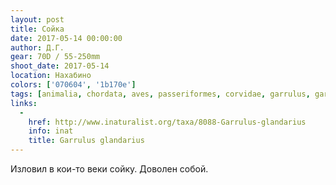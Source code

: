 ```yaml
---
layout: post
title: Сойка
date: 2017-05-14 00:00:00
author: Д.Г.
gear: 70D / 55-250mm
shoot_date: 2017-05-14
location: Нахабино
colors: ['070604', '1b170e']
tags: [animalia, chordata, aves, passeriformes, corvidae, garrulus, garrulus glandarius]
links:
  -
    href: http://www.inaturalist.org/taxa/8088-Garrulus-glandarius
    info: inat
    title: Garrulus glandarius
---
```

Изловил в кои-то веки сойку. Доволен собой.
